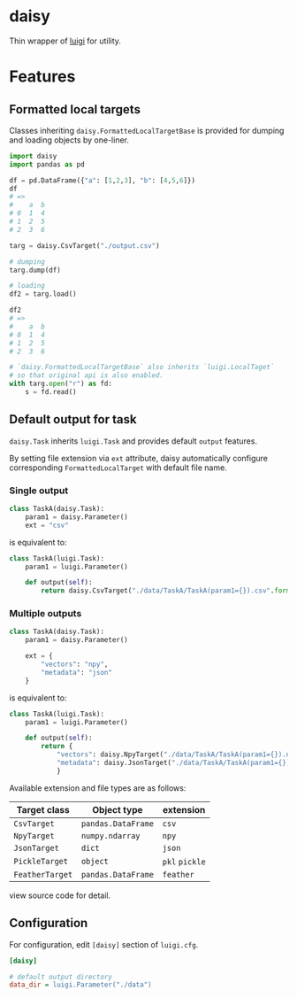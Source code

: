 # daisy

Thin wrapper of [luigi](https://github.com/spotify/luigi) for utility.

# Features

## Formatted local targets

Classes inheriting `daisy.FormattedLocalTargetBase` is provided
for dumping and loading objects by one-liner.

``` python
import daisy
import pandas as pd

df = pd.DataFrame({"a": [1,2,3], "b": [4,5,6]})
df
# =>
#    a  b
# 0  1  4
# 1  2  5
# 2  3  6

targ = daisy.CsvTarget("./output.csv")

# dumping
targ.dump(df)

# loading
df2 = targ.load()

df2
# =>
#    a  b
# 0  1  4
# 1  2  5
# 2  3  6

# `daisy.FormattedLocalTargetBase` also inherits `luigi.LocalTaget`
# so that original api is also enabled.
with targ.open("r") as fd:
    s = fd.read()
```

## Default output for task

`daisy.Task` inherits `luigi.Task` and provides default `output` features.

By setting file extension via `ext` attribute,
daisy automatically configure corresponding `FormattedLocalTarget` with default file name.


### Single output

``` python
class TaskA(daisy.Task):
    param1 = daisy.Parameter()
    ext = "csv"
```

is equivalent to:

``` python
class TaskA(luigi.Task):
    param1 = luigi.Parameter()

    def output(self):
        return daisy.CsvTarget("./data/TaskA/TaskA(param1={}).csv".format(self.param1))
```


### Multiple outputs

``` python
class TaskA(daisy.Task):
    param1 = daisy.Parameter()

    ext = {
        "vectors": "npy",
        "metadata": "json"
    }
```

is equivalent to:

``` python
class TaskA(luigi.Task):
    param1 = luigi.Parameter()

    def output(self):
        return {
            "vectors": daisy.NpyTarget("./data/TaskA/TaskA(param1={}).npy".format(self.param1)),
            "metadata": daisy.JsonTarget("./data/TaskA/TaskA(param1={}).json".format(self.param1))
            }
```

Available extension and file types are as follows:

| Target class | Object type | extension |
| --- | --- | --- |
| `CsvTarget` | `pandas.DataFrame` | `csv` |
| `NpyTarget` | `numpy.ndarray` | `npy` |
| `JsonTarget` | `dict` | `json` |
| `PickleTarget` | `object` | `pkl` `pickle` |
| `FeatherTarget` | `pandas.DataFrame` | `feather` |

view source code for detail.


## Configuration

For configuration, edit `[daisy]` section of `luigi.cfg`.

``` INI
[daisy]

# default output directory
data_dir = luigi.Parameter("./data")
```


